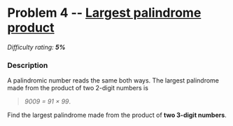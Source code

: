 # Problem 4 -- [Largest palindrome product](https://projecteuler.net/problem=4)

_Difficulty rating: __5%___

### Description

A palindromic number reads the same both ways. The largest palindrome made from the product of two 2-digit numbers is

> _9009 = 91 × 99_.

Find the largest palindrome made from the product of __two 3-digit numbers__.
